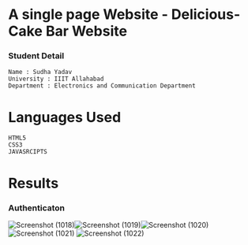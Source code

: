 # A single page Website - Delicious-Cake Bar Website

### Student Detail
```
Name : Sudha Yadav
University : IIIT Allahabad
Department : Electronics and Communication Department
```

# Languages Used
```
HTML5
CSS3 
JAVASRCIPTS
```

# Results
### Authenticaton


![Screenshot (1018)](https://github.com/sudhaaaaaydv/Delicious-Cake/assets/97832213/fb6d0348-3a06-4fc5-9f32-c3efdee03a26)![Screenshot (1019)](https://github.com/sudhaaaaaydv/Delicious-Cake/assets/97832213/f495fb3b-e301-432e-8a11-8c292b61cece)![Screenshot (1020)](https://github.com/sudhaaaaaydv/Delicious-Cake/assets/97832213/0db6f578-0371-49db-b7d6-614deadb9eb8)
![Screenshot (1021)](https://github.com/sudhaaaaaydv/Delicious-Cake/assets/97832213/008cebec-1407-4892-a41e-660e8c6af03f)
![Screenshot (1022)](https://github.com/sudhaaaaaydv/Delicious-Cake/assets/97832213/9c0acbef-2391-4c05-9a21-65422613f047)



